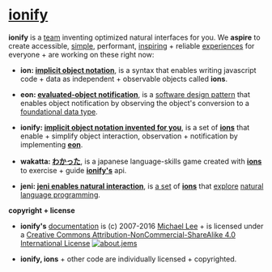 # [ionify](http://ionify.org)

**ionify** is a [team](https://github.com/orgs/ionify/people)
inventing optimized natural interfaces for you. We **aspire** to create
accessible,
[simple](https://cdn.rawgit.com/ionify/jems/public/animated.logo/), performant,
[inspiring](https://github.com/ionify/jems/blob/public/jeni/jeni.play.js) +
reliable [experiences](https://github.com/ionify/jems?files=1)
for everyone + are working on these right now:

+ **ion: [implicit object notation](ion.md)**,
  is a syntax that enables writing javascript code + data as independent +
  observable objects called **ions**.


+ **eon: [evaluated-object notification](eon.md)**,
  is a [software design pattern](https://en.wikipedia.org/wiki/Software_design_pattern)
  that enables object notification by observing the object's conversion to a
  [foundational data type](https://en.wikipedia.org/wiki/Primitive_data_type).


+ **ionify: [implicit object notation invented for you](https://github.com/ionify/ionify)**,
  is a set of [**ions**](ion.md) that enable + simplify object interaction,
  observation + notification by implementing [**eon**](eon.md).


+ **wakatta: [わかった](https://rawgit.com/ionify/jems/public/kana.game/)**,
  is a japanese language-skills game created with [**ions**](ion.md) to
  exercise + guide [**ionify's**](https://github.com/ionify/ionify) api.


+ **jeni: [jeni enables natural interaction](https://rawgit.com/ionify/jems/public/jeni/)**,
  is [a set](https://github.com/ionify/jems/tree/public/jeni)
  of [**ions**](ion.md) that
  [explore](https://github.com/ionify/jems/blob/public/jeni/jeni.play.js)
  [natural language programming](https://en.wikipedia.org/wiki/Natural_language_programming).


**copyright + license**

* **ionify's** [documentation](https://github.com/ionify/about) is (c) 2007-2016 [Michael Lee](http://iskitz.com) + is licensed under a
  [Creative Commons Attribution-NonCommercial-ShareAlike 4.0 International License](http://creativecommons.org/licenses/by-nc-sa/4.0/) [![about.jems](https://i.creativecommons.org/l/by-nc-sa/4.0/80x15.png "Creative Commons License")](http://creativecommons.org/licenses/by-nc-sa/4.0/)


* **ionify, ions** + other code are individually licensed + copyrighted.